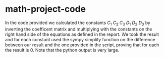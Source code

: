 # math-project-code
In the code provided we calculated the constants $C_1$ $C_2$ $C_3$ $D_1$ $D_2$ $D_3$ by inverting the coefficent matrix and multiplying with the constants on the right hand side of the equations as defined in the report. We took the result and for each constant used the sympy simplify function on the difference between our result and the one provided in the script, proving that for each the result is 0. Note that the python output is very large.
